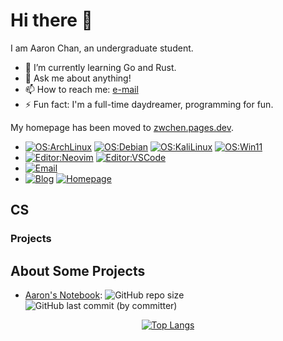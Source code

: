 # Hi there 👋

I am Aaron Chan, an undergraduate student.

- 🌱 I’m currently learning Go and Rust.
- 💬 Ask me about anything!
- 📫 How to reach me: [e-mail](mailto:cs.yelling123@passinbox.com)
- ⚡ Fun fact: I'm a full-time daydreamer, programming for fun.

My homepage has been moved to [zwchen.pages.dev](https://zwchen.pages.dev/).

- [![OS:ArchLinux](https://img.shields.io/badge/OS-Arch_Linux-blue?style=flat-square&logo=arch-linux)](https://archlinux.org) [![OS:Debian](https://img.shields.io/badge/OS-Debian-blue?style=flat-square&logo=debian)](https://www.debian.org/) [![OS:KaliLinux](https://img.shields.io/badge/OS-Kali_Linux-blue?style=flat-square&logo=Kali-Linux)](https://www.kali.org/) [![OS:Win11](https://img.shields.io/badge/OS-Windows11-blue?style=flat-square)](https://www.microsoft.com/en-us/software-download/windows11)
- [![Editor:Neovim](https://img.shields.io/badge/Editor-Neovim-green?style=flat-square&logo=neovim)](https://neovim.io/) [![Editor:VSCode](https://img.shields.io/badge/Editor-VSCode-purple?style=flat-square)](https://code.visualstudio.com/)
- [![Email](https://img.shields.io/badge/Email-cs.yelling123@passinbox.com-pink?style=flat-square)](mailto:cs.yelling123@passinbox.com)
- [![Blog](https://img.shields.io/badge/Blog-chanblog.pages.dev-green?style=flat-square)](https://chanblog.pages.dev/) [![Homepage](https://img.shields.io/badge/Homepage-zwchen.pages.dev-red?style=flat-square)](https://zwchen.pages.dev/)

## CS

### Projects

## About Some Projects

- [Aaron's Notebook](https://github.com/cloudinkcoder/aaron-notebook): ![GitHub repo size](https://img.shields.io/github/repo-size/cloudinkcoder/aaron-notebook) ![GitHub last commit (by committer)](https://img.shields.io/github/last-commit/cloudinkcoder/aaron-notebook)

<div align="center">

<!-- 隐藏显示的语言有: dockerfile, shell, makefile, CMake, Perl, Lua, vimrc, nix -->

[![Top Langs](https://github-readme-stats.vercel.app/api/top-langs/?username=cloudinkcoder&hide=dockerfile,shell,makefile,cmake,perl,lua,vim%20script,nix&layout=compact)](https://github.com/cloudinkcoder/github-readme-stats)

</div>

<!--
**<username>/<username>** is a ✨ _special_ ✨ repository because its `README.md` (this file) appears on your GitHub profile.

Here are some ideas to get you started:

- 🔭 I’m currently working on ...
- 🌱 I’m currently learning ...
- 👯 I’m looking to collaborate on ...
- 🤔 I’m looking for help with ...
- 💬 Ask me about ...
- 📫 How to reach me: ...
- 😄 Pronouns: ...
- ⚡ Fun fact: ...
-->
